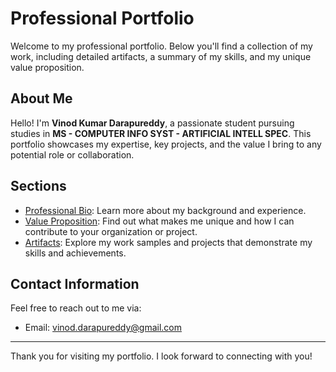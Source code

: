 # Professional Portfolio

Welcome to my professional portfolio. Below you'll find a collection of my work, including detailed artifacts, a summary of my skills, and my unique value proposition.

## About Me
Hello! I'm **Vinod Kumar Darapureddy**, a passionate student pursuing studies in **MS - COMPUTER INFO SYST - ARTIFICIAL INTELL SPEC**. This portfolio showcases my expertise, key projects, and the value I bring to any potential role or collaboration.

## Sections

- [Professional Bio](professional-bio.md): Learn more about my background and experience.
- [Value Proposition](value-proposition.md): Find out what makes me unique and how I can contribute to your organization or project.
- [Artifacts](artifacts%20folder/AI-ML-Timeline.md): Explore my work samples and projects that demonstrate my skills and achievements.


## Contact Information
Feel free to reach out to me via:
- Email: [vinod.darapureddy@gmail.com](mailto:vinod.darapureddy@gmail.com)


---

Thank you for visiting my portfolio. I look forward to connecting with you!
